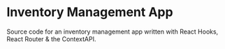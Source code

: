 # Inventory Management App

Source code for an inventory management app written with React Hooks, React Router & the ContextAPI.

